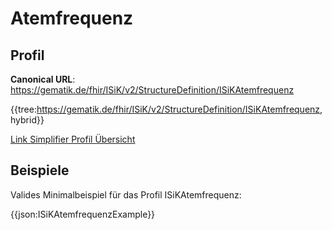 # Atemfrequenz

## Profil

**Canonical URL**: https://gematik.de/fhir/ISiK/v2/StructureDefinition/ISiKAtemfrequenz

{{tree:https://gematik.de/fhir/ISiK/v2/StructureDefinition/ISiKAtemfrequenz, hybrid}}

[Link Simplifier Profil Übersicht](https://gematik.de/fhir/ISiK/v2/StructureDefinition/ISiKAtemfrequenz)

## Beispiele

Valides Minimalbeispiel für das Profil ISiKAtemfrequenz:

{{json:ISiKAtemfrequenzExample}}